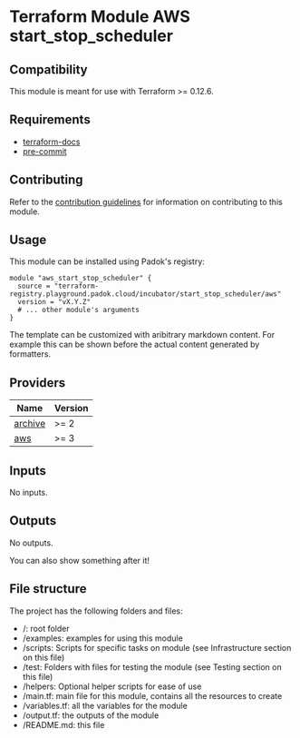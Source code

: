 # Terraform Module AWS start_stop_scheduler

## Compatibility

This module is meant for use with Terraform >= 0.12.6.

## Requirements

* [terraform-docs](https://github.com/terraform-docs/terraform-docs)
* [pre-commit](https://pre-commit.com/)

## Contributing

Refer to the [contribution guidelines](./CONTRIBUTING.md) for
information on contributing to this module.

## Usage

This module can be installed using Padok's registry:

```hcl
module "aws_start_stop_scheduler" {
  source = "terraform-registry.playground.padok.cloud/incubator/start_stop_scheduler/aws"
  version = "vX.Y.Z"
  # ... other module's arguments
}
```

<!-- BEGIN_TF_DOCS -->
The template can be customized with aribitrary markdown content.
For example this can be shown before the actual content generated
by formatters.



## Providers

| Name | Version |
|------|---------|
| <a name="provider_archive"></a> [archive](#provider\_archive) | >= 2 |
| <a name="provider_aws"></a> [aws](#provider\_aws) | >= 3 |

## Inputs

No inputs.

## Outputs

No outputs.


You can also show something after it!
<!-- END_TF_DOCS -->

## File structure

The project has the following folders and files:

- /: root folder
- /examples: examples for using this module
- /scripts: Scripts for specific tasks on module (see Infrastructure section on this file)
- /test: Folders with files for testing the module (see Testing section on this file)
- /helpers: Optional helper scripts for ease of use
- /main.tf: main file for this module, contains all the resources to create
- /variables.tf: all the variables for the module
- /output.tf: the outputs of the module
- /README.md: this file
